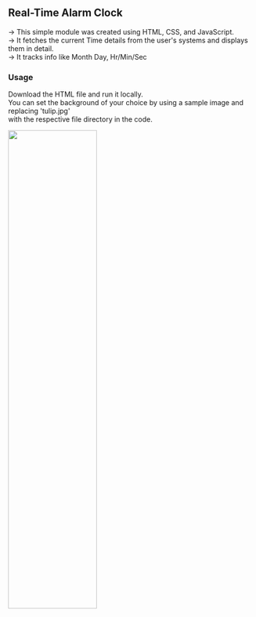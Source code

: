 ## Real-Time Alarm Clock
-> This simple module was created using HTML, CSS, and JavaScript.<br>
-> It fetches the current Time details from the user's systems and displays them in detail.<br>
-> It tracks info like Month Day, Hr/Min/Sec<br> 

### Usage 
Download the HTML file and run it locally. <br>
You can set the background of your choice by using a sample image and replacing 'tulip.jpg' <br> with the respective file directory in the code. 

<img src="https://github.com/AdityaMetkar/Alarm-Clock/assets/133694021/1d364f75-a3b6-4fbc-a276-5c83a13c3cf7" height="50%" width="60%">
